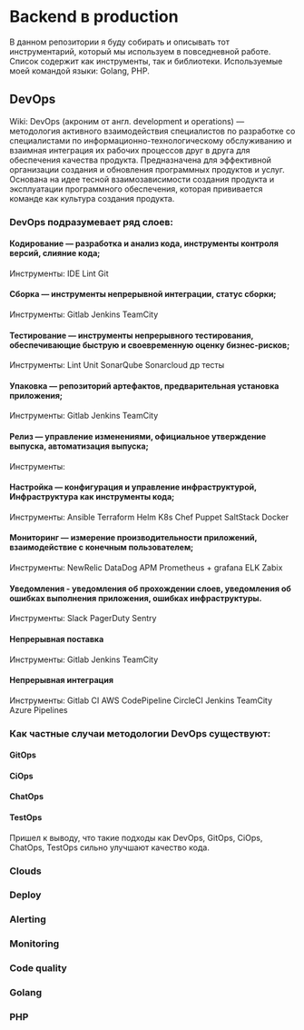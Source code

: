 # Backend в production
В данном репозитории я буду собирать и описывать тот инструментарий, который мы используем в повседневной работе.
Список содержит как инструменты, так и библиотеки.
Используемые моей командой языки: Golang, PHP.

## DevOps
Wiki:
DevOps (акроним от англ. development и operations) — методология активного взаимодействия специалистов по разработке со специалистами по информационно-технологическому обслуживанию и взаимная интеграция их рабочих процессов друг в друга для обеспечения качества продукта. Предназначена для эффективной организации создания и обновления программных продуктов и услуг. Основана на идее тесной взаимозависимости создания продукта и эксплуатации программного обеспечения, которая прививается команде как культура создания продукта. 

### DevOps подразумевает ряд слоев:

#### Кодирование — разработка и анализ кода, инструменты контроля версий, слияние кода;
Инструменты:
IDE
Lint
Git

#### Сборка — инструменты непрерывной интеграции, статус сборки;
Инструменты:
Gitlab
Jenkins
TeamCity

#### Тестирование — инструменты непрерывного тестирования, обеспечивающие быструю и своевременную оценку бизнес-рисков;
Инструменты:
Lint
Unit
SonarQube
Sonarcloud
др тесты

#### Упаковка — репозиторий артефактов, предварительная установка приложения;
Инструменты:
Gitlab
Jenkins
TeamCity

#### Релиз — управление изменениями, официальное утверждение выпуска, автоматизация выпуска;
Инструменты:

#### Настройка — конфигурация и управление инфраструктурой, Инфраструктура как инструменты кода;
Инструменты:
Ansible
Terraform
Helm
K8s
Chef
Puppet 
SaltStack
Docker

#### Мониторинг — измерение производительности приложений, взаимодействие с конечным пользователем;
Инструменты:
NewRelic
DataDog
APM
Prometheus + grafana
ELK
Zabix

#### Уведомления - уведомления об прохождении слоев, уведомления об ошибках выполнения приложения, ошибках инфраструктуры.
Инструменты:
Slack
PagerDuty
Sentry

#### Непрерывная поставка
Инструменты:
Gitlab
Jenkins
TeamCity

#### Непрерывная интеграция
Инструменты:
Gitlab CI
AWS CodePipeline 
CircleCI
Jenkins
TeamCity
Azure Pipelines

### Как частные случаи методологии DevOps существуют:
#### GitOps
#### CiOps
#### ChatOps
#### TestOps

Пришел к выводу, что такие подходы как DevOps, GitOps, CiOps, ChatOps, TestOps сильно улучшают качество кода.

### Clouds

### Deploy

### Alerting

### Monitoring

### Code quality

### Golang

### PHP
